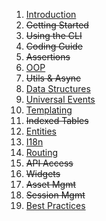 <!-- @@@page:manual@@@ -->

1. [Introduction](introduction.md)
2. ~~Getting Started~~
3. ~~Using the CLI~~
4. ~~Coding Guide~~
5. ~~Assertions~~
6. [OOP](oop.md)
7. ~~Utils & Async~~
8. [Data Structures](data-structures.md)
9. [Universal Events](universal-events.md)
10. [Templating](templating.md)
11. ~~Indexed Tables~~
12. [Entities](entities.md)
13. [I18n](i18n.md)
14. [Routing](routing.md)
15. ~~API Access~~
16. ~~Widgets~~
17. ~~Asset Mgmt~~
17. ~~Session Mgmt~~
18. [Best Practices](best-practices.md)
